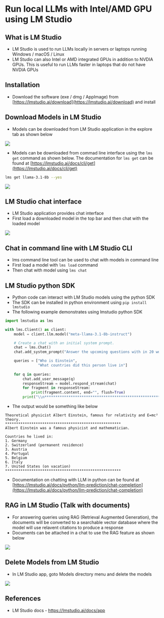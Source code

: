 # Run local LLMs with Intel/AMD GPU using LM Studio
## What is LM Studio

-   LM Studio is used to run LLMs locally in servers or laptops running Windows / macOS / Linux
-   LM Studio can also Intel or AMD integrated GPUs in addition to NVDIA GPUs. This is useful to run LLMs faster in laptops that do not have NVDIA GPUs

## Installation

-   Download the software (exe / dmg / AppImage) from [https://lmstudio.ai/download](https://lmstudio.ai/download) and install

## Download Models in LM Studio

-   Models can be downloaded from LM Studio application in the explore tab as shown below

![](https://github.com/nagasudhirpulla/taming_python/blob/master/blog/skills/assets/img/lmstudio_model_explorer.png?raw=true)

-   Models can be downloaded from commad line interface using the `lms get` command as shown below. The documentation for `lms get` can be found at [https://lmstudio.ai/docs/cli/get](https://lmstudio.ai/docs/cli/get)

```bash
lms get llama-3.1-8b --yes

```

![](https://github.com/nagasudhirpulla/taming_python/blob/master/blog/skills/assets/img/lmstudio_model_download_from_cli.png?raw=true)

## LM Studio chat interface

-   LM Studio application provides chat interface
-   First load a downloaded model in the top bar and then chat with the loaded model

![](https://github.com/nagasudhirpulla/taming_python/blob/master/blog/skills/assets/img/lmstudio%20chat%20interface.png?raw=true)

## Chat in command line with LM Studio CLI

-   lms command line tool can be used to chat with models in command line
-   First load a model with `lms load` command
-   Then chat with model using `lms chat`

## LM Studio python SDK

-   Python code can interact with LM Studio models using the python SDK
-   The SDK can be installed in python environment using `pip install lmstudio`
-   The following example demonstrates using lmstudio python SDK

```python
import lmstudio as lms

with lms.Client() as client:
    model = client.llm.model("meta-llama-3.1-8b-instruct")

    # Create a chat with an initial system prompt.
    chat = lms.Chat()
    chat.add_system_prompt("Answer the upcoming questions with in 20 words")

    queries = ["Who is Einstein",
               "What countries did this person live in"]
    
    for q in queries:
        chat.add_user_message(q)
        responseStream = model.respond_stream(chat)
        for fragment in responseStream:
            print(fragment.content, end="", flush=True)
        print("\\n*****************************************************")

```

-   The output would be something like below

```
Theoretical physicist Albert Einstein, famous for relativity and E=mc² theory.
*****************************************************
Albert Einstein was a famous physicist and mathematician.

Countries he lived in:
1. Germany
2. Switzerland (permanent residence)
3. Austria
4. Portugal
5. Belgium
6. Italy
7. United States (on vacation)
*****************************************************

```

-   Documentation on chatting with LLM in python can be found at [https://lmstudio.ai/docs/python/llm-prediction/chat-completion](https://lmstudio.ai/docs/python/llm-prediction/chat-completion)

## RAG in LM Studio (Talk with documents)

-   For answering queries using RAG (Retrieval Augmented Generation), the documents will be converted to a searchable vector database where the model will use relavent citations to produce a response
-   Documents can be attached in a chat to use the RAG feature as shown below

![](https://github.com/nagasudhirpulla/taming_python/blob/master/blog/skills/assets/img/lmstudio_rag.png?raw=true)

## Delete Models from LM Studio

-   In LM Studio app, goto Models directory menu and delete the models

![](https://github.com/nagasudhirpulla/taming_python/blob/master/blog/skills/assets/img/lmstudio_models_folder.png?raw=true)

## References

-   LM Studio docs - https://lmstudio.ai/docs/app
<!--stackedit_data:
eyJoaXN0b3J5IjpbMjY0NDg4MTAxLC0xMzMzMzU0NDcxXX0=
-->